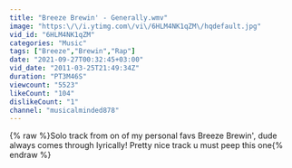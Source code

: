 ```yaml
---
title: "Breeze Brewin' - Generally.wmv"
image: "https:\/\/i.ytimg.com\/vi\/6HLM4NK1qZM\/hqdefault.jpg"
vid_id: "6HLM4NK1qZM"
categories: "Music"
tags: ["Breeze","Brewin","Rap"]
date: "2021-09-27T00:32:45+03:00"
vid_date: "2011-03-25T21:49:34Z"
duration: "PT3M46S"
viewcount: "5523"
likeCount: "104"
dislikeCount: "1"
channel: "musicalminded878"
---
```

{% raw %}Solo track from on of my personal favs Breeze Brewin', dude always comes through lyrically! Pretty nice track u must peep this one{% endraw %}
